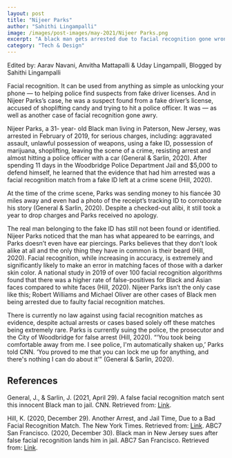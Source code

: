 ```yaml
---
layout: post
title: "Nijeer Parks"
author: "Sahithi Lingampalli"
image: /images/post-images/may-2021/Nijeer Parks.png
excerpt: "A black man gets arrested due to facial recognition gone wrong, leading to his arrest for crimes he did not commit."
category: "Tech & Design"
---
```


Edited by: Aarav Navani, Anvitha Mattapalli & Uday Lingampalli, Blogged by Sahithi Lingampalli

Facial recognition. It can be used from anything as simple as unlocking your phone — to helping police find suspects from fake driver licenses. And in Nijeer Parks’s case, he was a suspect found from a fake driver’s license, accused of shoplifting candy and trying to hit a police officer. It was  — as well as another case of facial recognition gone awry. 

Nijeer Parks, a 31- year- old Black man living in Paterson, New Jersey, was arrested in February of 2019, for serious charges, including: aggravated assault, unlawful possession of weapons, using a fake ID, possession of marijuana, shoplifting, leaving the scene of a crime, resisting arrest and almost hitting a police officer with a car (General & Sarlin, 2020). After spending 11 days in the Woodbridge Police Department Jail and $5,000 to defend himself, he learned that the evidence that had him arrested was a facial recognition match from a fake ID left at a crime scene (Hill, 2020).

At the time of the crime scene, Parks was sending money to his fiancée 30 miles away and even had a photo of the receipt’s tracking ID to corroborate his story (General & Sarlin, 2020). Despite a checked-out alibi, it still took a year to drop charges and Parks received no apology. 

The real man belonging to the fake ID has still not been found or identified. Nijeer Parks noticed that the man has what appeared to be earrings, and Parks doesn’t even have ear piercings. Parks believes that they don’t look alike at all and the only thing they have in common is their beard (Hill, 2020). Facial recognition, while increasing in accuracy, is extremely and significantly likely to make an error in matching faces of those with a darker skin color. A national study in 2019 of over 100 facial recognition algorithms found that there was a higher rate of false-positives for Black and Asian faces compared to white faces (Hill, 2020). Nijeer Parks isn’t the only case like this; Robert Williams and Michael Oliver are other cases of Black men being arrested due to faulty facial recognition matches. 

There is currently no law against using facial recognition matches as evidence, despite actual arrests or cases based solely off these matches being extremely rare. Parks is currently suing the police, the prosecutor and the City of Woodbridge for false arrest (Hill, 2020). “‘You took being comfortable away from me. I see police, I'm automatically shaken up,’ Parks told CNN. ‘You proved to me that you can lock me up for anything, and there's nothing I can do about it’” (General & Sarlin, 2020). 

## References 
General, J., & Sarlin, J. (2021, April 29). A false facial recognition match sent this innocent Black man to jail. CNN. Retrieved from: [Link](https://www.cnn.com/2021/04/29/tech/nijeer-parks-facial-recognition-police-arrest/index.html). 

Hill, K. (2020, December 29). Another Arrest, and Jail Time, Due to a Bad Facial Recognition Match. The New York Times. Retrieved from: [Link](https://www.nytimes.com/2020/12/29/technology/facial-recognition-misidentify-jail.html). 
ABC7 San Francisco. (2020, December 30). Black man in New Jersey sues after false facial recognition lands him in jail. ABC7 San Francisco. Retrieved from: [Link](https://abc7news.com/criminal-facial-recognition-racial-bias-in-technology-man-falsely-arrested-nijeer-parks/9197215/). 

